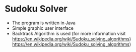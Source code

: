 # Sudoku Solver
- The program is written in Java
- Simple graphic user interface
- Backtrack Algorithm is used (for more information visit https://en.wikipedia.org/wiki/Sudoku_solving_algorithms)
https://en.wikipedia.org/wiki/Sudoku_solving_algorithms)
